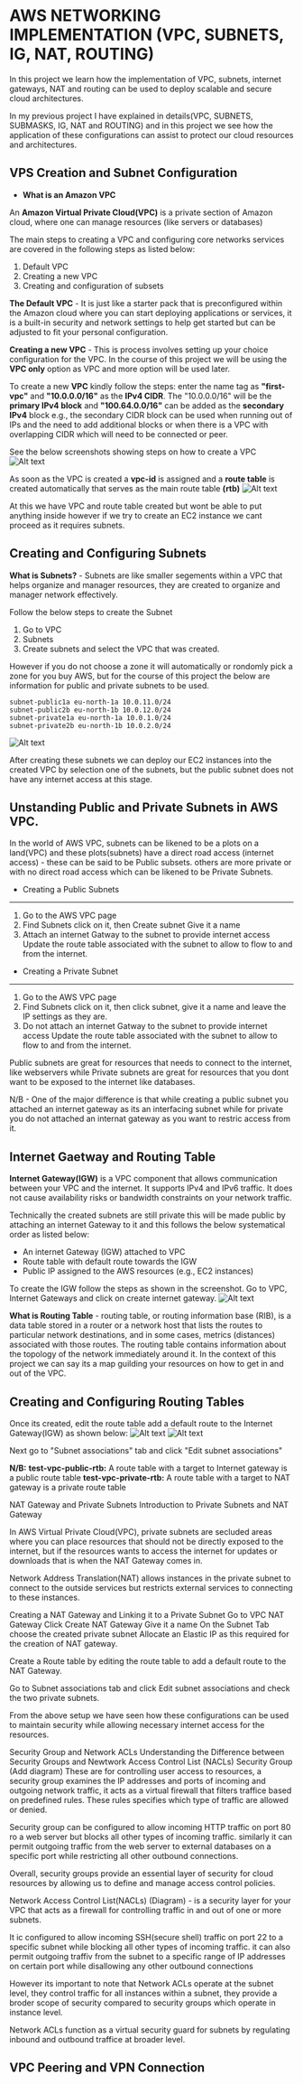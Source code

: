 # AWS NETWORKING IMPLEMENTATION (VPC, SUBNETS, IG, NAT, ROUTING)

In this project we learn how the implementation of VPC, subnets, internet gateways, NAT and routing can be used to deploy scalable and secure cloud architectures.

In my previous project I have explained in details(VPC, SUBNETS, SUBMASKS, IG, NAT and ROUTING) and in this project we see how the application of these configurations can assist to protect our cloud resources and architectures.

## VPS Creation and Subnet Configuration
* **What is an Amazon VPC**

An **Amazon Virtual Private Cloud(VPC)** is a private section of Amazon cloud, where one can manage resources (like servers or databases)
 
The main steps to creating a VPC and configuring core networks services are covered in the following steps as listed below:
1. Default VPC
2. Creating a new VPC
3. Creating and configuration of subsets

**The Default VPC** - It is just like a starter pack that is preconfigured within the Amazon cloud where you can start deploying applications or services, it is a built-in security and network settings to help get started but can be adjusted to fit your personal configuration.

**Creating a new VPC** - This is process involves setting up your choice configuration for the VPC. In the course of this project we will be using the **VPC only** option as VPC and more option will be used later.

To create a new **VPC** kindly follow the steps: enter the name tag as **"first-vpc"** and **"10.0.0.0/16"** as the **IPv4 CIDR**. The "10.0.0.0/16" will be the **primary IPv4 block** and **"100.64.0.0/16"** can be added as the **secondary IPv4** block e.g., the secondary CIDR block can be used when running out of IPs and the need to add additional blocks or when there is a VPC with overlapping CIDR which will need to be connected or peer.
   
See the below screenshots showing steps on how to create a VPC
![Alt text](<Images/creating VPC.png>)

As soon as the VPC is created a **vpc-id** is assigned and a **route table** is created automatically that serves as the main route table **(rtb)**
![Alt text](<Images/Creating VPS2.png>)

At this we have VPC and route table created but wont be able to put anything inside however if we try to create an EC2 instance we cant proceed as it requires subnets. 

Creating and Configuring Subnets
---------------------------------
**What is Subnets?** - Subnets are like smaller segements within a VPC that helps organize and manager resources, they are created to organize and manager network effectively.

Follow the below steps to create the Subnet
1. Go to VPC
2. Subnets
3. Create subnets and select the VPC that was created.

However if you do not choose a zone it will automatically or rondomly pick a zone for you buy AWS, but for the course of this project the below are information for public and private subnets to be used.

```
subnet-public1a eu-north-1a 10.0.11.0/24
subnet-public2b eu-north-1b 10.0.12.0/24
subnet-private1a eu-north-1a 10.0.1.0/24
subnet-private2b eu-north-1b 10.0.2.0/24
```
![Alt text](<Images/creating subnet1.png>)

After creating these subnets we can deploy our EC2 instances into the created VPC by selection one of the subnets, but the public subnet does not have any internet access at this stage. 

Unstanding Public and Private Subnets in AWS VPC.
---------------------------------------------
In the world of AWS VPC, subnets can be likened to be a plots on a land(VPC) and these plots(subnets) have a direct road access (internet access) - these can be said to be Public subsets. others are more private or with no direct road access which can be likened to be Private Subnets.

* Creating a Public Subnets
-------------------------
1. Go to the AWS VPC page 
2. Find Subnets click on it, then Create subnet
Give it a name 
3. Attach an internet Gatway to the subnet to provide internet access
Update the route table associated with the subnet to allow to flow to and from the internet.

* Creating a Private Subnet
-------------------------
1. Go to the AWS VPC page 
2. Find Subnets click on it, then click subnet, give it a name  and leave the IP settings as they are.
3. Do not attach an internet Gatway to the subnet to provide internet access
Update the route table associated with the subnet to allow to flow to and from the internet.

Public subnets are great for resources that needs to connect to the internet, like webservers while Private subnets are great for resources that you dont want to be exposed to the internet like databases.

N/B - One of the major difference is that while creating a public subnet you attached an internet gateway as its an interfacing subnet while for private you do not attached an internat gateway as you want to restric access from it.

Internet Gaetway and Routing Table
---------------------------------
**Internet Gateway(IGW)** is a VPC component that allows communication between your VPC and the internet. It supports IPv4 and IPv6 traffic. It does not cause availability risks or bandwidth constraints on your network traffic.

Technically the created subnets are still private this will be made public by attaching an internet Gateway to it and this follows the below systematical order as listed below:
* An internet Gateway (IGW) attached to VPC
* Route table with default route towards the IGW
* Public IP assigned to the AWS resources (e.g., EC2 instances)

To create the IGW follow the steps as shown in the screenshot.
Go to VPC, Internet Gateways and click on create internet gateway.
![Alt text](<Images/creating internet gateway.png>)

**What is Routing Table** - routing table, or routing information base (RIB), is a data table stored in a router or a network host that lists the routes to particular network destinations, and in some cases, metrics (distances) associated with those routes. The routing table contains information about the topology of the network immediately around it. In the context of this project we can say its a map guilding your resources on how to get in and out of the VPC.

Creating and Configuring Routing Tables
----------------------------------------
Once its created, edit the route table add a default route to the Internet Gateway(IGW) as shown below:
![Alt text](<Images/create publice route table.png>)
![Alt text](<Images/route table created.png>)

Next go to "Subnet associations" tab and click "Edit subnet associations"

**N/B:** 
**test-vpc-public-rtb:** A route table with a target to Internet gateway is a public route table
**test-vpc-private-rtb:** A route table with a target to NAT gateway is a private route table


NAT Gateway and Private Subnets
Introduction to Private Subnets and NAT Gateway

In AWS Virtual Private Cloud(VPC), private subnets are secluded areas where you can place resources that should not be directly exposed to the internet, but if the resources wants to access the internet for updates or downloads that is when the NAT Gateway comes in.

Network Address Translation(NAT) allows instances in the private subnet to connect to the outside services but restricts external services to connecting to these instances.

Creating a NAT Gateway and Linking it to a Private Subnet
Go to VPC
NAT Gateway 
Click Create NAT Gateway 
Give it a name
On the Subnet Tab choose the created private subnet
Allocate an Elastic IP as this required for the creation of NAT gateway.

Create a Route table by editing the route table to add a default route to the NAT Gateway.

Go to Subnet associations tab and click Edit subnet associations and check the two private subnets.

From the above setup we have seen how these configurations can be used to maintain security while allowing necessary internet access for the resources.


Security Group and Network ACLs
Understanding the Difference between Security Groups and Newtwork Access Control List (NACLs)
Security Group (Add diagram) These are for controlling user access to resources, a security group examines the IP addresses and ports of incoming and outgoing network traffic, it acts as a virtual firewall that filters traffice based on predefined rules. These rules specifies which type of traffic are allowed or denied.

Security group can be configured to allow incoming HTTP traffic on port 80 ro a web server but blocks all other types of incoming traffic. similarly it can permit outgoing traffic from the web server to external databases on a specific port while restricting all other outbound connections. 

Overall, security groups provide an essential layer of security for cloud resources by allowing us to define and manage access control policies.

Network Access Control List(NACLs) (Diagram) -  is a security layer for your VPC that acts as a firewall for controlling traffic in and out of one or more subnets.

It ic configured to allow incoming SSH(secure shell) traffic on port 22 to a specific subnet while blocking all other types of incoming traffic. it can also permit outgoing traffiv from the subnet to a specific range of IP addresses on certain port while disallowing any other outbound connections

However its important to note that Network ACLs operate at the subnet level, they control traffic for all instances within a subnet, they provide a broder scope of security compared to security groups which operate in instance level.

Network ACLs function as a virtual security guard for subnets by regulating inbound and outbound traffice at broader level.

VPC Peering and VPN Connection
-----------------------------